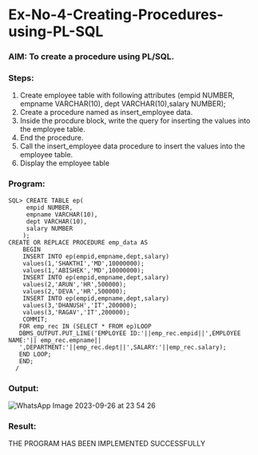 # Ex-No-4-Creating-Procedures-using-PL-SQL

### AIM: To create a procedure using PL/SQL.
### Steps:
1. Create employee table with following attributes (empid NUMBER, empname VARCHAR(10), dept VARCHAR(10),salary NUMBER);
2. Create a procedure named as insert_employee data.
3. Inside the procdure block, write the query for inserting the values into the employee table.
4. End the procedure.
5. Call the insert_employee data procedure to insert the values into the employee table.
6. Display the employee table
### Program:
```
SQL> CREATE TABLE ep(
     empid NUMBER,
     empname VARCHAR(10),
     dept VARCHAR(10),
     salary NUMBER
    );
CREATE OR REPLACE PROCEDURE emp_data AS
    BEGIN
    INSERT INTO ep(empid,empname,dept,salary)
    values(1,'SHAKTHI','MD',10000000);
    values(1,'ABISHEK','MD',10000000);
    INSERT INTO ep(empid,empname,dept,salary)
    values(2,'ARUN','HR',500000);
    values(2,'DEVA','HR',500000);
    INSERT INTO ep(empid,empname,dept,salary)
    values(3,'DHANUSH','IT',200000);
    values(3,'RAGAV','IT',200000);
    COMMIT;
   FOR emp_rec IN (SELECT * FROM ep)LOOP
   DBMS_OUTPUT.PUT_LINE('EMPLOYEE ID:'||emp_rec.empid||',EMPLOYEE NAME:'|| emp_rec.empname||
   ',DEPARTMENT:'||emp_rec.dept||',SALARY:'||emp_rec.salary);
   END LOOP;
   END;
  /
```
### Output:
![WhatsApp Image 2023-09-26 at 23 54 26](https://github.com/ARUNKUMART9968/Ex-No-4-Creating-Procedures-using-PL-SQL/assets/121215794/50848e70-e38e-44fe-84d2-7f6e92d05db9)
### Result:
THE PROGRAM HAS BEEN IMPLEMENTED SUCCESSFULLY
